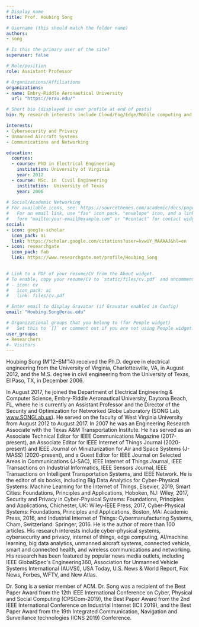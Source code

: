 ```yaml
---
# Display name
title: Prof. Houbing Song

# Username (this should match the folder name)
authors:
- song

# Is this the primary user of the site?
superuser: false

# Role/position
role: Assistant Professor

# Organizations/Affiliations
organizations:
- name: Embry-Riddle Aeronautical University
  url: "https://erau.edu/"

# Short bio (displayed in user profile at end of posts)
bio: My research interests include Cloud/Fog/Edge/Mobile computing and energy management.

interests:
- Cybersecurity and Privacy
- Unmanned Aircraft Systems
- Communications and Networking

education:
  courses:
  - course: PhD in Electrical Engineering
    institution: University of Virginia
    year: 2012
  - course: MSc. in  Civil Engineering
    institution:  University of Texas 
    year: 2006
 
# Social/Academic Networking
# For available icons, see: https://sourcethemes.com/academic/docs/page-builder/#icons
#   For an email link, use "fas" icon pack, "envelope" icon, and a link in the
#   form "mailto:your-email@example.com" or "#contact" for contact widget.
social:
- icon: google-scholar
  icon_pack: ai
  link: https://scholar.google.com/citations?user=kvwUY_MAAAAJ&hl=en
- icon: researchgate
  icon_pack: fab
  link: https://www.researchgate.net/profile/Houbing_Song

  
# Link to a PDF of your resume/CV from the About widget.
# To enable, copy your resume/CV to `static/files/cv.pdf` and uncomment the lines below.
# - icon: cv
#   icon_pack: ai
#   link: files/cv.pdf

# Enter email to display Gravatar (if Gravatar enabled in Config)
email: "Houbing.Song@erau.edu"

# Organizational groups that you belong to (for People widget)
#   Set this to `[]` or comment out if you are not using People widget.
user_groups:
- Researchers
#- Visitors
---
```


Houbing Song (M’12–SM’14) received the Ph.D. degree in electrical engineering from the University of Virginia, Charlottesville, VA, in August 2012, and the M.S. degree in civil engineering from the University of Texas, El Paso, TX, in December 2006.

In August 2017, he joined the Department of Electrical Engineering & Computer Science, Embry-Riddle Aeronautical University, Daytona Beach, FL, where he is currently an Assistant Professor and the Director of the Security and Optimization for Networked Globe Laboratory (SONG Lab, www.SONGLab.us). He served on the faculty of West Virginia University from August 2012 to August 2017. In 2007 he was an Engineering Research Associate with the Texas A&M Transportation Institute. He has served as an Associate Technical Editor for IEEE Communications Magazine (2017-present), an Associate Editor for IEEE Internet of Things Journal (2020-present) and IEEE Journal on Miniaturization for Air and Space Systems (J-MASS) (2020-present), and a Guest Editor for IEEE Journal on Selected Areas in Communications (J-SAC), IEEE Internet of Things Journal, IEEE Transactions on Industrial Informatics, IEEE Sensors Journal, IEEE Transactions on Intelligent Transportation Systems, and IEEE Network. He is the editor of six books, including Big Data Analytics for Cyber-Physical Systems: Machine Learning for the Internet of Things, Elsevier, 2019,  Smart Cities: Foundations, Principles and Applications, Hoboken, NJ: Wiley, 2017, Security and Privacy in Cyber-Physical Systems: Foundations, Principles and Applications, Chichester, UK: Wiley-IEEE Press, 2017, Cyber-Physical Systems: Foundations, Principles and Applications, Boston, MA: Academic Press, 2016, and Industrial Internet of Things: Cybermanufacturing Systems, Cham, Switzerland: Springer, 2016.  He is the author of more than 100 articles. His research interests include cyber-physical systems, cybersecurity and privacy, internet of things, edge computing, AI/machine learning, big data analytics, unmanned aircraft systems, connected vehicle, smart and connected health, and wireless communications and networking. His research has been featured by popular news media outlets, including IEEE GlobalSpec's Engineering360, Association for Unmanned Vehicle Systems International (AUVSI), USA Today, U.S. News & World Report, Fox News, Forbes, WFTV, and New Atlas.

Dr. Song is a senior member of ACM. Dr. Song was a recipient of the Best Paper Award from the 12th IEEE International Conference on Cyber, Physical and Social Computing (CPSCom-2019), the Best Paper Award from the 2nd IEEE International Conference on Industrial Internet (ICII 2019), and the Best Paper Award from the 19th Integrated Communication, Navigation and Surveillance technologies (ICNS 2019) Conference. 

